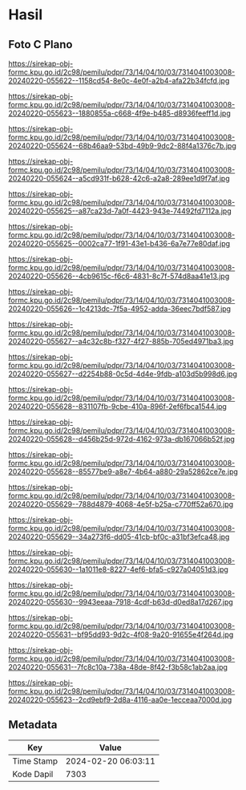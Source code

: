# Hasil

## Foto C Plano

https://sirekap-obj-formc.kpu.go.id/2c98/pemilu/pdpr/73/14/04/10/03/7314041003008-20240220-055622--1158cd54-8e0c-4e0f-a2b4-afa22b34fcfd.jpg

https://sirekap-obj-formc.kpu.go.id/2c98/pemilu/pdpr/73/14/04/10/03/7314041003008-20240220-055623--1880855a-c668-4f9e-b485-d8936feeff1d.jpg

https://sirekap-obj-formc.kpu.go.id/2c98/pemilu/pdpr/73/14/04/10/03/7314041003008-20240220-055624--68b46aa9-53bd-49b9-9dc2-88f4a1376c7b.jpg

https://sirekap-obj-formc.kpu.go.id/2c98/pemilu/pdpr/73/14/04/10/03/7314041003008-20240220-055624--a5cd931f-b628-42c6-a2a8-289ee1d9f7af.jpg

https://sirekap-obj-formc.kpu.go.id/2c98/pemilu/pdpr/73/14/04/10/03/7314041003008-20240220-055625--a87ca23d-7a0f-4423-943e-74492fd7112a.jpg

https://sirekap-obj-formc.kpu.go.id/2c98/pemilu/pdpr/73/14/04/10/03/7314041003008-20240220-055625--0002ca77-1f91-43e1-b436-6a7e77e80daf.jpg

https://sirekap-obj-formc.kpu.go.id/2c98/pemilu/pdpr/73/14/04/10/03/7314041003008-20240220-055626--4cb9615c-f6c6-4831-8c7f-574d8aa41e13.jpg

https://sirekap-obj-formc.kpu.go.id/2c98/pemilu/pdpr/73/14/04/10/03/7314041003008-20240220-055626--1c4213dc-7f5a-4952-adda-36eec7bdf587.jpg

https://sirekap-obj-formc.kpu.go.id/2c98/pemilu/pdpr/73/14/04/10/03/7314041003008-20240220-055627--a4c32c8b-f327-4f27-885b-705ed4971ba3.jpg

https://sirekap-obj-formc.kpu.go.id/2c98/pemilu/pdpr/73/14/04/10/03/7314041003008-20240220-055627--d2254b88-0c5d-4d4e-9fdb-a103d5b998d6.jpg

https://sirekap-obj-formc.kpu.go.id/2c98/pemilu/pdpr/73/14/04/10/03/7314041003008-20240220-055628--831107fb-9cbe-410a-896f-2ef6fbca1544.jpg

https://sirekap-obj-formc.kpu.go.id/2c98/pemilu/pdpr/73/14/04/10/03/7314041003008-20240220-055628--d456b25d-972d-4162-973a-db167066b52f.jpg

https://sirekap-obj-formc.kpu.go.id/2c98/pemilu/pdpr/73/14/04/10/03/7314041003008-20240220-055628--85577be9-a8e7-4b64-a880-29a52862ce7e.jpg

https://sirekap-obj-formc.kpu.go.id/2c98/pemilu/pdpr/73/14/04/10/03/7314041003008-20240220-055629--788d4879-4068-4e5f-b25a-c770ff52a670.jpg

https://sirekap-obj-formc.kpu.go.id/2c98/pemilu/pdpr/73/14/04/10/03/7314041003008-20240220-055629--34a273f6-dd05-41cb-bf0c-a31bf3efca48.jpg

https://sirekap-obj-formc.kpu.go.id/2c98/pemilu/pdpr/73/14/04/10/03/7314041003008-20240220-055630--1a1011e8-8227-4ef6-bfa5-c927a04051d3.jpg

https://sirekap-obj-formc.kpu.go.id/2c98/pemilu/pdpr/73/14/04/10/03/7314041003008-20240220-055630--9943eeaa-7918-4cdf-b63d-d0ed8a17d267.jpg

https://sirekap-obj-formc.kpu.go.id/2c98/pemilu/pdpr/73/14/04/10/03/7314041003008-20240220-055631--bf95dd93-9d2c-4f08-9a20-91655e4f264d.jpg

https://sirekap-obj-formc.kpu.go.id/2c98/pemilu/pdpr/73/14/04/10/03/7314041003008-20240220-055631--7fc8c10a-738a-48de-8f42-f3b58c1ab2aa.jpg

https://sirekap-obj-formc.kpu.go.id/2c98/pemilu/pdpr/73/14/04/10/03/7314041003008-20240220-055623--2cd9ebf9-2d8a-4116-aa0e-1ecceaa7000d.jpg


## Metadata

| Key        | Value               |
| ---------- | ------------------- |
| Time Stamp | 2024-02-20 06:03:11 |
| Kode Dapil | 7303                |



